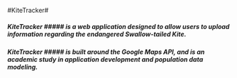 #KiteTracker#

##### KiteTracker ##### is a web application designed to allow users to upload information regarding the endangered Swallow-tailed Kite.

##### KiteTracker ##### is built around the Google Maps API, and is an academic study in application development and population data modeling.








